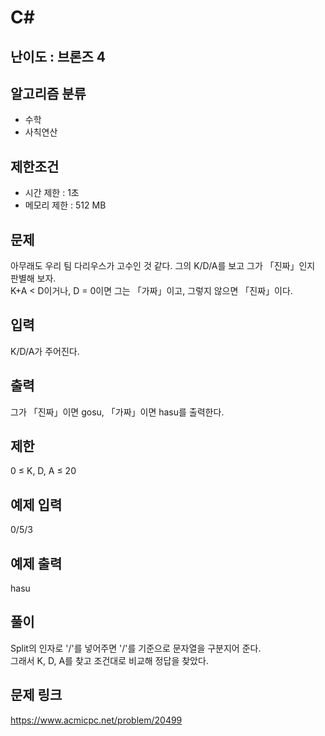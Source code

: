 # C#

## 난이도 : 브론즈 4

## 알고리즘 분류
  - 수학
  - 사칙연산

## 제한조건
  - 시간 제한 : 1초
  - 메모리 제한 : 512 MB

## 문제
아무래도 우리 팀 다리우스가 고수인 것 같다. 그의 K/D/A를 보고 그가 「진짜」인지 판별해 보자.<br/>
K+A < D이거나, D = 0이면 그는 「가짜」이고, 그렇지 않으면 「진짜」이다.<br/>


## 입력
K/D/A가 주어진다.<br/>


## 출력
그가 「진짜」이면 gosu, 「가짜」이면 hasu를 출력한다.<br/>


## 제한
0 ≤ K, D, A ≤ 20


## 예제 입력
0/5/3<br/>


## 예제 출력
hasu<br/>


## 풀이
Split의 인자로 '/'를 넣어주면 '/'를 기준으로 문자열을 구분지어 준다.<br/>
그래서 K, D, A를 찾고 조건대로 비교해 정답을 찾았다.<br/>


## 문제 링크
https://www.acmicpc.net/problem/20499